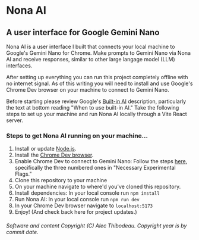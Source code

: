 # Nona AI

## A user interface for Google Gemini Nano

Nona AI is a user interface I built that connects your local machine to Google's Gemini Nano for Chrome. Make prompts to Gemini Nano via Nona AI and receive responses, similar to other large langage model (LLM) interfaces.

After setting up everything you can run this project completely offline with no internet signal. As of this writing you will need to install and use Google's Chrome Dev browser on your machine to connect to Gemini Nano.

Before starting please review Google's [Built-in AI](https://developer.chrome.com/docs/ai/built-in) description, particularly the text at bottom reading "When to use built-in AI." Take the following steps to set up your machine and run Nona AI locally through a Vite React server.

### Steps to get Nona AI running on your machine…

1) Install or update [Node.js](https://nodejs.org/en/download/package-manager).
2) Install the [Chrome Dev browser](https://www.google.com/chrome/dev).
3) Enable Chrome Dev to connect to Gemini Nano: Follow the steps [here](https://ai-sdk-chrome-ai.vercel.app), specifically the three numbered ones in "Necessary Experimental Flags."
4) Clone this repository to your machine
5) On your machine navigate to where'd you've cloned this repository.
6) Install dependencies: In your local console run `npm install`
7) Run Nona AI: In your local console run `npm run dev`
8) In your Chrome Dev browser navigate to `localhost:5173`
9) Enjoy! (And check back here for project updates.)

###### Software and content Copyright (C) Alec Thibodeau. Copyright year is by commit date.
